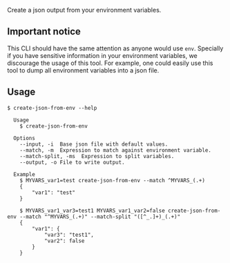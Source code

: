 
Create a json output from your environment variables.

## Important notice

This CLI should have the same attention as anyone would use `env`.
Specially if you have sensitive information in your environment
variables, we discourage the usage of this tool. For example, one
could easily use this tool to dump all environment variables into a
json file.

## Usage

```shell
$ create-json-from-env --help

  Usage
  	$ create-json-from-env

  Options
  	--input, -i  Base json file with default values.
  	--match, -m  Expression to match against environment variable.
  	--match-split, -ms  Expression to split variables.
  	--output, -o File to write output.

  Example
  	$ MYVARS_var1=test create-json-from-env --match ^MYVARS_(.+)
  	{
  		"var1": "test"
  	}

  	$ MYVARS_var1_var3=test1 MYVARS_var1_var2=false create-json-from-env --match "^MYVARS_(.+)" --match-split "([^_.]+)_(.+)"
  	{
  		"var1": {
  			"var3": "test1",
  			"var2": false
  		}
  	}
```
